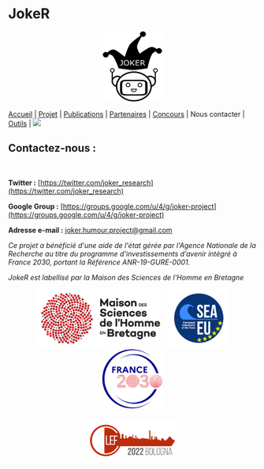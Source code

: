 # JokeR
<p align="center">
  <img src="../img/Joker.png" width="120" height="142">
</p>
  
[Accueil](index) | [Projet](projet) | [Publications](publications) | [Partenaires](partenaires) | [Concours](contest) | Nous contacter | [Outils](outils) | [<img src="../img/drapeau EN.png" width="20">](http://www.joker-project.com/clef-2022/EN/contact)
<br>

## Contactez-nous :
<br>

**Twitter :** [https://twitter.com/joker_research](https://twitter.com/joker_research)

**Google Group :** [https://groups.google.com/u/4/g/joker-project](https://groups.google.com/u/4/g/joker-project)

**Adresse e-mail :** [joker.humour.project@gmail.com](mailto:joker.humour.project@gmail.com)



<p>
<em>Ce projet a bénéficié d'une aide de l'état gérée par l'Agence Nationale de la Recherche au titre du programme d’investissements d’avenir intégré à France 2030, portant la Référence ANR-19-GURE-0001.</em>
</p>
<p>
<em>JokeR est labellisé par la Maison des Sciences de l'Homme en Bretagne</em>
</p>
<div align="center">
  <a href="https://www.mshb.fr"><img src="../img/MSHB.jpg" height="120"></a>
  <a href="https://sea-eu.org/?lang=fr"><img src="../img/SEA-EU.png" height="120"></a>
  <a href="https://www.gouvernement.fr/le-programme-d-investissements-d-avenir"><img src="../img/Logotype France 2030.jpg" height="120"></a>
</div>
<br />
<div align="center">
  <a href="https://clef2022.clef-initiative.eu/index.php"><img src="../img/CLEF2022.png" height="90"></a> 
</div>

